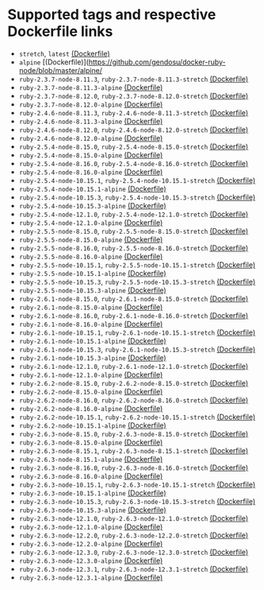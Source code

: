 # Supported tags and respective Dockerfile links

* `stretch`, `latest` [(Dockerfile)](https://github.com/gendosu/docker-ruby-node/blob/master/stretch/Dockerfile)
* `alpine` [(Dockerfile)](https://github.com/gendosu/docker-ruby-node/blob/master/alpine/
* `ruby-2.3.7-node-8.11.3`, `ruby-2.3.7-node-8.11.3-stretch` [(Dockerfile)](https://github.com/gendosu/docker-ruby-node/blob/ruby-2.3.7-node-8.11.3/stretch/Dockerfile)
* `ruby-2.3.7-node-8.11.3-alpine` [(Dockerfile)](https://github.com/gendosu/docker-ruby-node/blob/ruby-2.3.7-node-8.11.3/alpine/Dockerfile)
* `ruby-2.3.7-node-8.12.0`, `ruby-2.3.7-node-8.12.0-stretch` [(Dockerfile)](https://github.com/gendosu/docker-ruby-node/blob/ruby-2.3.7-node-8.12.0/stretch/Dockerfile)
* `ruby-2.3.7-node-8.12.0-alpine` [(Dockerfile)](https://github.com/gendosu/docker-ruby-node/blob/ruby-2.3.7-node-8.12.0/alpine/Dockerfile)
* `ruby-2.4.6-node-8.11.3`, `ruby-2.4.6-node-8.11.3-stretch` [(Dockerfile)](https://github.com/gendosu/docker-ruby-node/blob/ruby-2.4.6-node-8.11.3/stretch/Dockerfile)
* `ruby-2.4.6-node-8.11.3-alpine` [(Dockerfile)](https://github.com/gendosu/docker-ruby-node/blob/ruby-2.4.6-node-8.11.3/alpine/Dockerfile)
* `ruby-2.4.6-node-8.12.0`, `ruby-2.4.6-node-8.12.0-stretch` [(Dockerfile)](https://github.com/gendosu/docker-ruby-node/blob/ruby-2.4.6-node-8.12.0/stretch/Dockerfile)
* `ruby-2.4.6-node-8.12.0-alpine` [(Dockerfile)](https://github.com/gendosu/docker-ruby-node/blob/ruby-2.4.6-node-8.12.0/alpine/Dockerfile)
* `ruby-2.5.4-node-8.15.0`, `ruby-2.5.4-node-8.15.0-stretch` [(Dockerfile)](https://github.com/gendosu/docker-ruby-node/blob/ruby-2.5.4-node-8.15.0/stretch/Dockerfile)
* `ruby-2.5.4-node-8.15.0-alpine` [(Dockerfile)](https://github.com/gendosu/docker-ruby-node/blob/ruby-2.5.4-node-8.15.0/alpine/Dockerfile)
* `ruby-2.5.4-node-8.16.0`, `ruby-2.5.4-node-8.16.0-stretch` [(Dockerfile)](https://github.com/gendosu/docker-ruby-node/blob/ruby-2.5.4-node-8.16.0/stretch/Dockerfile)
* `ruby-2.5.4-node-8.16.0-alpine` [(Dockerfile)](https://github.com/gendosu/docker-ruby-node/blob/ruby-2.5.4-node-8.16.0/alpine/Dockerfile)
* `ruby-2.5.4-node-10.15.1`, `ruby-2.5.4-node-10.15.1-stretch` [(Dockerfile)](https://github.com/gendosu/docker-ruby-node/blob/ruby-2.5.4-node-10.15.1/stretch/Dockerfile)
* `ruby-2.5.4-node-10.15.1-alpine` [(Dockerfile)](https://github.com/gendosu/docker-ruby-node/blob/ruby-2.5.4-node-10.15.1/alpine/Dockerfile)
* `ruby-2.5.4-node-10.15.3`, `ruby-2.5.4-node-10.15.3-stretch` [(Dockerfile)](https://github.com/gendosu/docker-ruby-node/blob/ruby-2.5.4-node-10.15.3/stretch/Dockerfile)
* `ruby-2.5.4-node-10.15.3-alpine` [(Dockerfile)](https://github.com/gendosu/docker-ruby-node/blob/ruby-2.5.4-node-10.15.3/alpine/Dockerfile)
* `ruby-2.5.4-node-12.1.0`, `ruby-2.5.4-node-12.1.0-stretch` [(Dockerfile)](https://github.com/gendosu/docker-ruby-node/blob/ruby-2.5.4-node-12.1.0/stretch/Dockerfile)
* `ruby-2.5.4-node-12.1.0-alpine` [(Dockerfile)](https://github.com/gendosu/docker-ruby-node/blob/ruby-2.5.4-node-12.1.0/alpine/Dockerfile)
* `ruby-2.5.5-node-8.15.0`, `ruby-2.5.5-node-8.15.0-stretch` [(Dockerfile)](https://github.com/gendosu/docker-ruby-node/blob/ruby-2.5.5-node-8.15.0/stretch/Dockerfile)
* `ruby-2.5.5-node-8.15.0-alpine` [(Dockerfile)](https://github.com/gendosu/docker-ruby-node/blob/ruby-2.5.5-node-8.15.0/alpine/Dockerfile)
* `ruby-2.5.5-node-8.16.0`, `ruby-2.5.5-node-8.16.0-stretch` [(Dockerfile)](https://github.com/gendosu/docker-ruby-node/blob/ruby-2.5.5-node-8.16.0/stretch/Dockerfile)
* `ruby-2.5.5-node-8.16.0-alpine` [(Dockerfile)](https://github.com/gendosu/docker-ruby-node/blob/ruby-2.5.5-node-8.16.0/alpine/Dockerfile)
* `ruby-2.5.5-node-10.15.1`, `ruby-2.5.5-node-10.15.1-stretch` [(Dockerfile)](https://github.com/gendosu/docker-ruby-node/blob/ruby-2.5.5-node-10.15.1/stretch/Dockerfile)
* `ruby-2.5.5-node-10.15.1-alpine` [(Dockerfile)](https://github.com/gendosu/docker-ruby-node/blob/ruby-2.5.5-node-10.15.1/alpine/Dockerfile)
* `ruby-2.5.5-node-10.15.3`, `ruby-2.5.5-node-10.15.3-stretch` [(Dockerfile)](https://github.com/gendosu/docker-ruby-node/blob/ruby-2.5.5-node-10.15.3/stretch/Dockerfile)
* `ruby-2.5.5-node-10.15.3-alpine` [(Dockerfile)](https://github.com/gendosu/docker-ruby-node/blob/ruby-2.5.5-node-10.15.3/alpine/Dockerfile)
* `ruby-2.6.1-node-8.15.0`, `ruby-2.6.1-node-8.15.0-stretch` [(Dockerfile)](https://github.com/gendosu/docker-ruby-node/blob/ruby-2.6.1-node-8.15.0/stretch/Dockerfile)
* `ruby-2.6.1-node-8.15.0-alpine` [(Dockerfile)](https://github.com/gendosu/docker-ruby-node/blob/ruby-2.6.1-node-8.15.0/alpine/Dockerfile)
* `ruby-2.6.1-node-8.16.0`, `ruby-2.6.1-node-8.16.0-stretch` [(Dockerfile)](https://github.com/gendosu/docker-ruby-node/blob/ruby-2.6.1-node-8.16.0/stretch/Dockerfile)
* `ruby-2.6.1-node-8.16.0-alpine` [(Dockerfile)](https://github.com/gendosu/docker-ruby-node/blob/ruby-2.6.1-node-8.16.0/alpine/Dockerfile)
* `ruby-2.6.1-node-10.15.1`, `ruby-2.6.1-node-10.15.1-stretch` [(Dockerfile)](https://github.com/gendosu/docker-ruby-node/blob/ruby-2.6.1-node-10.15.1/stretch/Dockerfile)
* `ruby-2.6.1-node-10.15.1-alpine` [(Dockerfile)](https://github.com/gendosu/docker-ruby-node/blob/ruby-2.6.1-node-10.15.1/alpine/Dockerfile)
* `ruby-2.6.1-node-10.15.3`, `ruby-2.6.1-node-10.15.3-stretch` [(Dockerfile)](https://github.com/gendosu/docker-ruby-node/blob/ruby-2.6.1-node-10.15.3/stretch/Dockerfile)
* `ruby-2.6.1-node-10.15.3-alpine` [(Dockerfile)](https://github.com/gendosu/docker-ruby-node/blob/ruby-2.6.1-node-10.15.3/alpine/Dockerfile)
* `ruby-2.6.1-node-12.1.0`, `ruby-2.6.1-node-12.1.0-stretch` [(Dockerfile)](https://github.com/gendosu/docker-ruby-node/blob/ruby-2.6.1-node-12.1.0/stretch/Dockerfile)
* `ruby-2.6.1-node-12.1.0-alpine` [(Dockerfile)](https://github.com/gendosu/docker-ruby-node/blob/ruby-2.6.1-node-12.1.0/alpine/Dockerfile)
* `ruby-2.6.2-node-8.15.0`, `ruby-2.6.2-node-8.15.0-stretch` [(Dockerfile)](https://github.com/gendosu/docker-ruby-node/blob/ruby-2.6.2-node-8.15.0/stretch/Dockerfile)
* `ruby-2.6.2-node-8.15.0-alpine` [(Dockerfile)](https://github.com/gendosu/docker-ruby-node/blob/ruby-2.6.2-node-8.15.0/alpine/Dockerfile)
* `ruby-2.6.2-node-8.16.0`, `ruby-2.6.2-node-8.16.0-stretch` [(Dockerfile)](https://github.com/gendosu/docker-ruby-node/blob/ruby-2.6.2-node-8.16.0/stretch/Dockerfile)
* `ruby-2.6.2-node-8.16.0-alpine` [(Dockerfile)](https://github.com/gendosu/docker-ruby-node/blob/ruby-2.6.2-node-8.16.0/alpine/Dockerfile)
* `ruby-2.6.2-node-10.15.1`, `ruby-2.6.2-node-10.15.1-stretch` [(Dockerfile)](https://github.com/gendosu/docker-ruby-node/blob/ruby-2.6.2-node-10.15.1/stretch/Dockerfile)
* `ruby-2.6.2-node-10.15.1-alpine` [(Dockerfile)](https://github.com/gendosu/docker-ruby-node/blob/ruby-2.6.2-node-10.15.1/alpine/Dockerfile)
* `ruby-2.6.3-node-8.15.0`, `ruby-2.6.3-node-8.15.0-stretch` [(Dockerfile)](https://github.com/gendosu/docker-ruby-node/blob/ruby-2.6.3-node-8.15.0/stretch/Dockerfile)
* `ruby-2.6.3-node-8.15.0-alpine` [(Dockerfile)](https://github.com/gendosu/docker-ruby-node/blob/ruby-2.6.3-node-8.15.0/alpine/Dockerfile)
* `ruby-2.6.3-node-8.15.1`, `ruby-2.6.3-node-8.15.1-stretch` [(Dockerfile)](https://github.com/gendosu/docker-ruby-node/blob/ruby-2.6.3-node-8.15.1/stretch/Dockerfile)
* `ruby-2.6.3-node-8.15.1-alpine` [(Dockerfile)](https://github.com/gendosu/docker-ruby-node/blob/ruby-2.6.3-node-8.15.1/alpine/Dockerfile)
* `ruby-2.6.3-node-8.16.0`, `ruby-2.6.3-node-8.16.0-stretch` [(Dockerfile)](https://github.com/gendosu/docker-ruby-node/blob/ruby-2.6.3-node-8.16.0/stretch/Dockerfile)
* `ruby-2.6.3-node-8.16.0-alpine` [(Dockerfile)](https://github.com/gendosu/docker-ruby-node/blob/ruby-2.6.3-node-8.16.0/alpine/Dockerfile)
* `ruby-2.6.3-node-10.15.1`, `ruby-2.6.3-node-10.15.1-stretch` [(Dockerfile)](https://github.com/gendosu/docker-ruby-node/blob/ruby-2.6.3-node-10.15.1/stretch/Dockerfile)
* `ruby-2.6.3-node-10.15.1-alpine` [(Dockerfile)](https://github.com/gendosu/docker-ruby-node/blob/ruby-2.6.3-node-10.15.1/alpine/Dockerfile)
* `ruby-2.6.3-node-10.15.3`, `ruby-2.6.3-node-10.15.3-stretch` [(Dockerfile)](https://github.com/gendosu/docker-ruby-node/blob/ruby-2.6.3-node-10.15.3/stretch/Dockerfile)
* `ruby-2.6.3-node-10.15.3-alpine` [(Dockerfile)](https://github.com/gendosu/docker-ruby-node/blob/ruby-2.6.3-node-10.15.3/alpine/Dockerfile)
* `ruby-2.6.3-node-12.1.0`, `ruby-2.6.3-node-12.1.0-stretch` [(Dockerfile)](https://github.com/gendosu/docker-ruby-node/blob/ruby-2.6.3-node-12.1.0/stretch/Dockerfile)
* `ruby-2.6.3-node-12.1.0-alpine` [(Dockerfile)](https://github.com/gendosu/docker-ruby-node/blob/ruby-2.6.3-node-12.1.0/alpine/Dockerfile)
* `ruby-2.6.3-node-12.2.0`, `ruby-2.6.3-node-12.2.0-stretch` [(Dockerfile)](https://github.com/gendosu/docker-ruby-node/blob/ruby-2.6.3-node-12.2.0/stretch/Dockerfile)
* `ruby-2.6.3-node-12.2.0-alpine` [(Dockerfile)](https://github.com/gendosu/docker-ruby-node/blob/ruby-2.6.3-node-12.2.0/alpine/Dockerfile)
* `ruby-2.6.3-node-12.3.0`, `ruby-2.6.3-node-12.3.0-stretch` [(Dockerfile)](https://github.com/gendosu/docker-ruby-node/blob/ruby-2.6.3-node-12.3.0/stretch/Dockerfile)
* `ruby-2.6.3-node-12.3.0-alpine` [(Dockerfile)](https://github.com/gendosu/docker-ruby-node/blob/ruby-2.6.3-node-12.3.0/alpine/Dockerfile)
* `ruby-2.6.3-node-12.3.1`, `ruby-2.6.3-node-12.3.1-stretch` [(Dockerfile)](https://github.com/gendosu/docker-ruby-node/blob/ruby-2.6.3-node-12.3.1/stretch/Dockerfile)
* `ruby-2.6.3-node-12.3.1-alpine` [(Dockerfile)](https://github.com/gendosu/docker-ruby-node/blob/ruby-2.6.3-node-12.3.1/alpine/Dockerfile)
